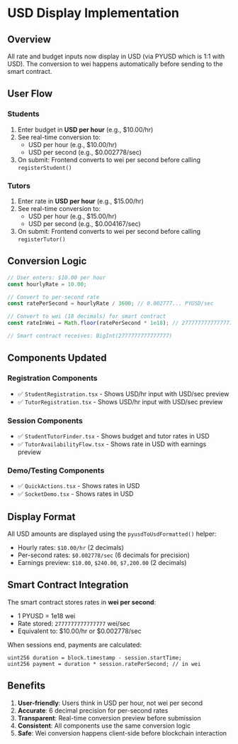 # USD Display Implementation

## Overview
All rate and budget inputs now display in USD (via PYUSD which is 1:1 with USD). The conversion to wei happens automatically before sending to the smart contract.

## User Flow

### Students
1. Enter budget in **USD per hour** (e.g., $10.00/hr)
2. See real-time conversion to:
   - USD per hour (e.g., $10.00/hr)
   - USD per second (e.g., $0.002778/sec)
3. On submit: Frontend converts to wei per second before calling `registerStudent()`

### Tutors
1. Enter rate in **USD per hour** (e.g., $15.00/hr)
2. See real-time conversion to:
   - USD per hour (e.g., $15.00/hr)
   - USD per second (e.g., $0.004167/sec)
3. On submit: Frontend converts to wei per second before calling `registerTutor()`

## Conversion Logic

```typescript
// User enters: $10.00 per hour
const hourlyRate = 10.00;

// Convert to per-second rate
const ratePerSecond = hourlyRate / 3600; // 0.002777... PYUSD/sec

// Convert to wei (18 decimals) for smart contract
const rateInWei = Math.floor(ratePerSecond * 1e18); // 2777777777777777 wei

// Smart contract receives: BigInt(2777777777777777)
```

## Components Updated

### Registration Components
- ✅ `StudentRegistration.tsx` - Shows USD/hr input with USD/sec preview
- ✅ `TutorRegistration.tsx` - Shows USD/hr input with USD/sec preview

### Session Components
- ✅ `StudentTutorFinder.tsx` - Shows budget and tutor rates in USD
- ✅ `TutorAvailabilityFlow.tsx` - Shows rate in USD with earnings preview

### Demo/Testing Components
- ✅ `QuickActions.tsx` - Shows rates in USD
- ✅ `SocketDemo.tsx` - Shows rates in USD

## Display Format

All USD amounts are displayed using the `pyusdToUsdFormatted()` helper:
- Hourly rates: `$10.00/hr` (2 decimals)
- Per-second rates: `$0.002778/sec` (6 decimals for precision)
- Earnings preview: `$10.00`, `$240.00`, `$7,200.00` (2 decimals)

## Smart Contract Integration

The smart contract stores rates in **wei per second**:
- 1 PYUSD = 1e18 wei
- Rate stored: `2777777777777777` wei/sec
- Equivalent to: $10.00/hr or $0.002778/sec

When sessions end, payments are calculated:
```solidity
uint256 duration = block.timestamp - session.startTime;
uint256 payment = duration * session.ratePerSecond; // in wei
```

## Benefits

1. **User-friendly**: Users think in USD per hour, not wei per second
2. **Accurate**: 6 decimal precision for per-second rates
3. **Transparent**: Real-time conversion preview before submission
4. **Consistent**: All components use the same conversion logic
5. **Safe**: Wei conversion happens client-side before blockchain interaction
